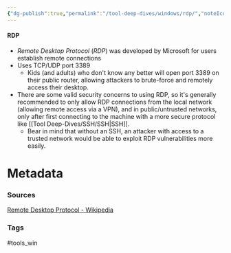 ```yaml
---
{"dg-publish":true,"permalink":"/tool-deep-dives/windows/rdp/","noteIcon":""}
---
```


#### RDP
- *Remote Desktop Protocol* (*RDP*) was developed by Microsoft for users establish remote connections
- Uses TCP/UDP port 3389
	- Kids (and adults) who don't know any better will open port 3389 on their public router, allowing attackers to brute-force and remotely access their desktop.
- There are some valid security concerns to using RDP, so it's generally recommended to only allow RDP connections from the local network (allowing remote access via a VPN), and in public/untrusted networks, only after first connecting to the machine with a more secure protocol like [[Tool Deep-Dives/SSH/SSH\|SSH]].
	- Bear in mind that without an SSH, an attacker with access to a trusted network would be able to exploit RDP vulnerabilities more easily.




# Metadata

### Sources
[Remote Desktop Protocol - Wikipedia](https://en.wikipedia.org/wiki/Remote_Desktop_Protocol)
### Tags
#tools_win 